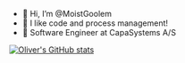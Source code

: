 - 👋 Hi, I’m @MoistGoolem
- 👀 I like code and process management!
- 🌱 Software Engineer at CapaSystems A/S

[![Oliver's GitHub stats](https://github-readme-stats.vercel.app/api?username=MoistGoolem&show_icons=true&theme=radical)](https://github.com/anuraghazra/github-readme-stats)
